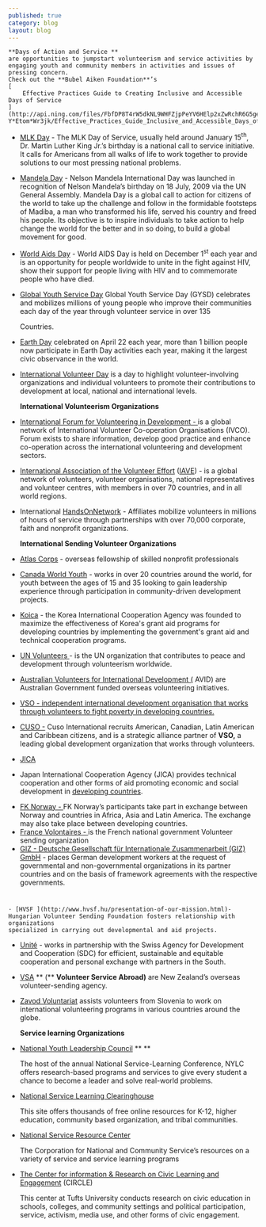 ```yaml
---
published: true
category: blog
layout: blog
---
```


    **Days of Action and Service **
    are opportunities to jumpstart volunteerism and service activities by engaging youth and community members in activities and issues of pressing concern.
    Check out the **Bubel Aiken Foundation**’s
    [
        Effective Practices Guide to Creating Inclusive and Accessible Days of Service
    ](http://api.ning.com/files/FbfDP8T4rW5dkNL9WHFZjpPeYV6HElp2xZwRchR6G5geYAXPFFPyBbVVXFc*GrRrQiWKic74*vi02K6P3RK-Y*Etom*Wr3jk/Effective_Practices_Guide_Inclusive_and_Accessible_Days_of_Service1.pdf)

*   [MLK Day](http://mlkday.gov/)
        - The MLK Day of Service, usually held around January 15<sup>th</sup>, Dr. Martin Luther King Jr.’s birthday is a national call to service initiative.
        It calls for Americans from all walks of life to work together to provide solutions to our most pressing national problems.
*   [Mandela Day](http://www.mandeladay.com/)
        - Nelson Mandela International Day was launched in recognition of Nelson Mandela’s birthday on 18 July, 2009 via the UN General Assembly. Mandela Day
        is a global call to action for citizens of the world to take up the challenge and follow in the formidable footsteps of Madiba, a man who transformed
        his life, served his country and freed his people. Its objective is to inspire individuals to take action to help change the world for the better and
        in so doing, to build a global movement for good.
*   [World Aids Day](http://www.worldaidsday.org/)
        - World AIDS Day is held on December 1<sup>st</sup> each year and is an opportunity for people worldwide to unite in the fight against HIV, show their
        support for people living with HIV and to commemorate people who have died.
*   [Global Youth Service Day](http://www.gysd.org/)
        Global Youth Service Day (GYSD) celebrates and mobilizes millions of young people who improve their communities each day of the year through volunteer
        service in over 135

    Countries.

*   [Earth Day](http://www.earthday.org/)
        celebrated on April 22 each year, more than 1 billion people now participate in Earth Day activities each year, making it the largest civic observance
        in the world.
*   [International Volunteer Day](http://www.volunteeractioncounts.org/)
        is a day to highlight volunteer-involving organizations and individual volunteers to promote their contributions to development at local, national and
        international levels.

    **International Volunteerism Organizations**

*   [International Forum for Volunteering in Development - ](http://forum-ids.org/)
        is a global network of International Volunteer Co-operation Organisations (IVCO). Forum exists to share information, develop good practice and enhance
        co-operation across the international volunteering and development sectors.
*   [International Association of the Volunteer Effort](http://www.iave.org/)
        ([IAVE](http://www.iave.org/)) - is a global network of volunteers, volunteer organisations, national representatives and volunteer centres,
        with members in over 70 countries, and in all world regions.
*   International [HandsOnNetwork](http://www.handsonnetwork.org/actioncenters/newmembers) - Affiliates mobilize volunteers in millions of hours
        of service through partnerships with over 70,000 corporate, faith and nonprofit organizations.

    **International Sending Volunteer Organizations**

*   [Atlas Corps](http://www.atlascorps.org/)
        - overseas fellowship of skilled nonprofit professionals
*   [Canada World Youth](http://canadaworldyouth.org/)
        - works in over 20 countries around the world, for youth between the ages of 15 and 35 looking to gain leadership experience through participation in
        community-driven development projects.
*   [Koica](http://www.koica.go.kr/english/main.html)
        - the Korea International Cooperation Agency was founded to maximize the effectiveness of Korea's grant aid programs for developing countries by
        implementing the government's grant aid and technical cooperation programs.
*   [UN Volunteers ](http://www.unv.org/)
        - is the UN organization that contributes to peace and development through volunteerism worldwide.
*   [Australian Volunteers for International Development ](http://www.australianaidvolunteers.gov.au/)
        <u>(</u>
        AVID) are Australian Government funded overseas volunteering initiatives.
*   [
            VSO - independent international development organisation that works through volunteers to fight poverty in developing countries.
        ](http://www.vsointernational.org/)
*   [CUSO -](http://www.cusointernational.org/)
        Cuso International recruits American, Canadian, Latin American and Caribbean citizens, and is a strategic alliance partner of **VSO,** a
        leading global development organization that works through volunteers.
*   [JICA](http://www.jica.go.jp/english/)
- Japan International Cooperation Agency (JICA) provides technical cooperation and other forms of aid promoting economic and social development in        [developing countries](http://en.wikipedia.org/wiki/Developing_countries).
*   [FK Norway - ](http://www.fredskorpset.no/en/)
        FK Norway’s participants take part in exchange between Norway and countries in Africa, Asia and Latin America. The exchange may also take place between
        developing countries.
*   [France Volontaires - ](http://www.france-volontaires.org/)
        is the French national government Volunteer sending organization
*   [GIZ - Deutsche Gesellschaft für Internationale Zusammenarbeit (GIZ) GmbH](http://www.giz.de/)
        - places German development workers at the request of governmental and non-governmental organizations in its partner countries and on the basis of
        framework agreements with the respective governments.

# 
    · [HVSF ](http://www.hvsf.hu/presentation-of-our-mission.html)- Hungarian Volunteer Sending Foundation fosters relationship with organizations
    specialized in carrying out developmental and aid projects.

*   [Unité](http://www.unite-ch.org/)
        - works in partnership with the Swiss Agency for Development and Cooperation (SDC) for efficient, sustainable and equitable cooperation and personal
        exchange with partners in the South.
*   [VSA](http://www.vsa.org.nz/)
        ** (**
        **Volunteer Service Abroad)**
        are New Zealand’s overseas volunteer-sending agency.
*   [Zavod Voluntariat](http://www.zavod-voluntariat.si/?lang=en)
        assists volunteers from Slovenia to work on international volunteering programs in various countries around the globe.

    **Service learning Organizations**

*   [National Youth Leadership Council](http://www.nylc.org/)
        ** **

    The host of the annual National Service-Learning Conference, NYLC offers research-based programs and services to give every student a chance to become a
    leader and solve real-world problems.

*   [National Service Learning Clearinghouse](https://gsn.nylc.org/clearinghouse)

    This site offers thousands of free online resources for K-12, higher education, community based organization, and tribal communities. 

*   [National Service Resource Center](http://www.nationalserviceresources.org/)

    The Corporation for National and Community Service’s resources on a variety of service and service learning programs

*   [The Center for information &amp; Research on Civic Learning and Engagement](http://www.civicyouth.org/)
        (CIRCLE)

    This center at Tufts University conducts research on civic education in schools, colleges, and community settings and political participation, service,
    activism, media use, and other forms of civic engagement.


